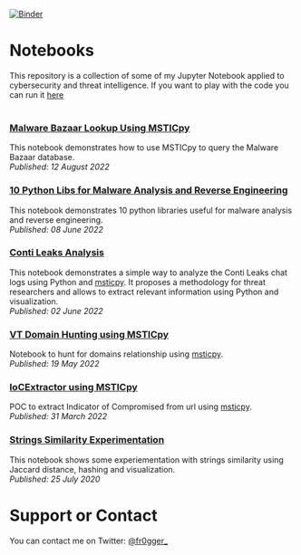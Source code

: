 [![Binder](https://mybinder.org/badge_logo.svg)](https://mybinder.org/v2/gh/fr0gger/jupyter-collection.git/HEAD)

# Notebooks
This repository is a collection of some of my Jupyter Notebook applied to cybersecurity and threat intelligence. If you want to play with the code you can run it [here](https://mybinder.org/v2/gh/fr0gger/jupyter-collection.git/HEAD)
<br /><br />


### [Malware Bazaar Lookup Using MSTICpy](https://fr0gger.github.io/jupyter-collection/mblookup/MBLookup.html)
This notebook demonstrates how to use MSTICpy to query the Malware Bazaar database. 
<br /> *Published: 12 August 2022* <br />

### [10 Python Libs for Malware Analysis and Reverse Engineering](https://fr0gger.github.io/jupyter-collection/10_pythonlib_for_RE/10_Python_Lib_for_Re_.html)
This notebook demonstrates 10 python libraries useful for malware analysis and reverse engineering. 
<br /> *Published: 08 June 2022* <br />

### [Conti Leaks Analysis](https://fr0gger.github.io/jupyter-collection/Conti_Leaks_Analysis/Conti_Leaks_Notebook_TR.html)
This notebook demonstrates a simple way to analyze the Conti Leaks chat logs using Python and [msticpy](https://msticpy.readthedocs.io/en/latest/). It proposes a methodology for threat researchers and allows to extract relevant information using Python and visualization.
<br /> *Published: 02 June 2022* <br />

### [VT Domain Hunting using MSTICpy](https://fr0gger.github.io/jupyter-collection/vt_domain_hunting/VT_Domain_hunting.html)
Notebook to hunt for domains relationship using [msticpy](https://msticpy.readthedocs.io/en/latest/).
<br /> *Published: 19 May 2022* <br />

### [IoCExtractor using MSTICpy](https://fr0gger.github.io/jupyter-collection/iocextractor/IOCExtractor_.html)
POC to extract Indicator of Compromised from url using [msticpy](https://msticpy.readthedocs.io/en/latest/).
<br /> *Published: 31 March 2022* <br />

### [Strings Similarity Experimentation](https://fr0gger.github.io/jupyter-collection/strings_similarity/Strings_Extraction.html)
This notebook shows some experiementation with strings similarity using Jaccard distance, hashing and visualization. 
<br /> *Published: 25 July 2020*


# Support or Contact

You can contact me on Twitter: [@fr0gger_](https://twitter.com/fr0gger_)
